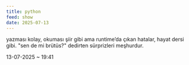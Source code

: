 ```yaml
---
title: python
feed: show
date: 2025-07-13
---
```


yazması kolay, okuması şiir gibi ama runtime’da çıkan hatalar, hayat dersi gibi. "sen de mi brütüs?" dedirten sürprizleri meşhurdur.

13-07-2025 ~ 19:41

<!-- LikeBtn.com BEGIN -->
<span class="likebtn-wrapper" data-theme="google" data-lang="tr" data-i18n_like="+"></span>
<script>(function(d,e,s){if(d.getElementById("likebtn_wjs"))return;a=d.createElement(e);m=d.getElementsByTagName(e)[0];a.async=1;a.id="likebtn_wjs";a.src=s;m.parentNode.insertBefore(a, m)})(document,"script","//w.likebtn.com/js/w/widget.js");</script>
<!-- LikeBtn.com END -->
